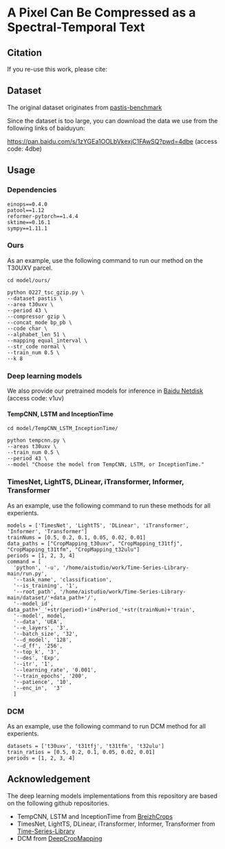 # A Pixel Can Be Compressed as a Spectral-Temporal Text
## Citation
If you re-use this work, please cite:

## Dataset
The original dataset originates from [pastis-benchmark](https://github.com/VSainteuf/pastis-benchmark)

Since the dataset is too large, you can download the data we use from the following links of baiduyun:

https://pan.baidu.com/s/1zYGEa1OOLbVkexjC1FAwSQ?pwd=4dbe (access code: 4dbe)

## Usage
### Dependencies
~~~
einops==0.4.0
patool==1.12
reformer-pytorch==1.4.4
sktime==0.16.1
sympy==1.11.1
~~~
### Ours
As an example, use the following command to run our method on the T30UXV parcel.
~~~
cd model/ours/

python 0227_tsc_gzip.py \
--dataset pastis \
--area t30uxv \
--period 43 \
--compressor gzip \
--concat_mode bp_pb \
--code char \
--alphabet_len 51 \
--mapping equal_interval \
--str_code normal \
--train_num 0.5 \
--k 8
~~~

### Deep learning models
We also provide our pretrained models for inference in [Baidu Netdisk](https://pan.baidu.com/s/1SB0ylQDYVwCKVWQt19qeaA) (access code: v1uv)
#### TempCNN, LSTM and InceptionTime
~~~
cd model/TempCNN_LSTM_InceptionTime/

python tempcnn.py \
--areas t30uxv \
--train_num 0.5 \
--period 43 \
--model "Choose the model from TempCNN, LSTM, or InceptionTime."
~~~

### TimesNet, LightTS, DLinear, iTransformer, Informer, Transformer
As an example, use the following command to run these methods for all experients.
~~~
models = ['TimesNet', 'LightTS', 'DLinear', 'iTransformer', 'Informer', 'Transformer']
trainNums = [0.5, 0.2, 0.1, 0.05, 0.02, 0.01]
data_paths = ["CropMapping_t30uxv", "CropMapping_t31tfj", "CropMapping_t31tfm", "CropMapping_t32ulu"]
periods = [1, 2, 3, 4]
command = [
  'python', '-u', '/home/aistudio/work/Time-Series-Library-main/run.py',
  '--task_name', 'classification',
  '--is_training', '1',
  '--root_path', '/home/aistudio/work/Time-Series-Library-main/dataset/'+data_path+'/',
  '--model_id', data_path+'_'+str(period)+'in4Period_'+str(trainNum)+'train',
  '--model', model,
  '--data', 'UEA',
  '--e_layers', '3',
  '--batch_size', '32',
  '--d_model', '128',
  '--d_ff', '256',
  '--top_k', '3',
  '--des', 'Exp',
  '--itr', '1',
  '--learning_rate', '0.001',
  '--train_epochs', '200',
  '--patience', '10',  
  '--enc_in',  '3'
  ]
~~~

### DCM
As an example, use the following command to run DCM method for all experients.
~~~
datasets = ['t30uxv', 't31tfj', 't31tfm', 't32ulu']
train_ratios = [0.5, 0.2, 0.1, 0.05, 0.02, 0.01]
periods = [1, 2, 3, 4]
~~~


## Acknowledgement
The deep learning models implementations from this repository are based on the following github repositories.
- TempCNN, LSTM and InceptionTime from [BreizhCrops](https://github.com/dl4sits/BreizhCrops)
- TimesNet, LightTS, DLinear, iTransformer, Informer, Transformer from [Time-Series-Library](https://github.com/thuml/Time-Series-Library)
- DCM from [DeepCropMapping](https://github.com/Lab-IDEAS/DeepCropMapping)

